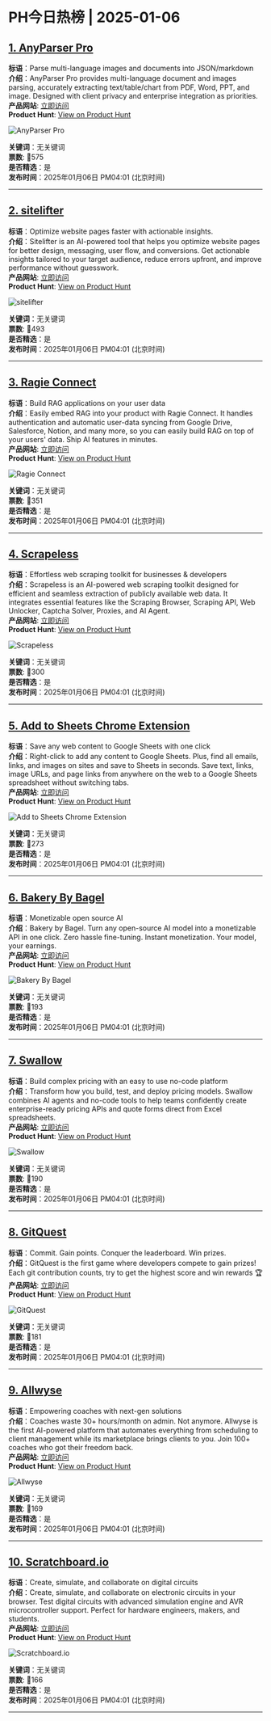 # PH今日热榜 | 2025-01-06

## [1. AnyParser Pro](https://www.producthunt.com/posts/anyparser-pro?utm_campaign=producthunt-api&utm_medium=api-v2&utm_source=Application%3A+linewalker+%28ID%3A+135281%29)  
**标语**：Parse multi-language images and documents into JSON/markdown  
**介绍**：AnyParser Pro provides multi-language document and images parsing, accurately extracting text/table/chart from PDF, Word, PPT, and image. Designed with client privacy and enterprise integration as priorities.  
**产品网站**: [立即访问](https://www.producthunt.com/r/IEKS6V5VHAMMZM?utm_campaign=producthunt-api&utm_medium=api-v2&utm_source=Application%3A+linewalker+%28ID%3A+135281%29)  
**Product Hunt**: [View on Product Hunt](https://www.producthunt.com/posts/anyparser-pro?utm_campaign=producthunt-api&utm_medium=api-v2&utm_source=Application%3A+linewalker+%28ID%3A+135281%29)  

![AnyParser Pro](https://ph-files.imgix.net/34f5dc90-91e1-4df3-9176-b43ebc3a3be8.png?auto=format&fit=crop&frame=1&h=512&w=1024)  

**关键词**：无关键词  
**票数**: 🔺575  
**是否精选**：是  
**发布时间**：2025年01月06日 PM04:01 (北京时间)  

---

## [2. sitelifter](https://www.producthunt.com/posts/sitelifter?utm_campaign=producthunt-api&utm_medium=api-v2&utm_source=Application%3A+linewalker+%28ID%3A+135281%29)  
**标语**：Optimize website pages faster with actionable insights.  
**介绍**：Sitelifter is an AI-powered tool that helps you optimize website pages for better design, messaging, user flow, and conversions. Get actionable insights tailored to your target audience, reduce errors upfront, and improve performance without guesswork.  
**产品网站**: [立即访问](https://www.producthunt.com/r/2MEMI4WJIHCTAB?utm_campaign=producthunt-api&utm_medium=api-v2&utm_source=Application%3A+linewalker+%28ID%3A+135281%29)  
**Product Hunt**: [View on Product Hunt](https://www.producthunt.com/posts/sitelifter?utm_campaign=producthunt-api&utm_medium=api-v2&utm_source=Application%3A+linewalker+%28ID%3A+135281%29)  

![sitelifter](https://ph-files.imgix.net/543c184e-9c39-468c-93fd-55594691657f.png?auto=format&fit=crop&frame=1&h=512&w=1024)  

**关键词**：无关键词  
**票数**: 🔺493  
**是否精选**：是  
**发布时间**：2025年01月06日 PM04:01 (北京时间)  

---

## [3. Ragie Connect](https://www.producthunt.com/posts/ragie-connect?utm_campaign=producthunt-api&utm_medium=api-v2&utm_source=Application%3A+linewalker+%28ID%3A+135281%29)  
**标语**：Build RAG applications on your user data  
**介绍**：Easily embed RAG into your product with Ragie Connect. It handles authentication and automatic user-data syncing from Google Drive, Salesforce, Notion, and many more, so you can easily build RAG on top of your users' data. Ship AI features in minutes.  
**产品网站**: [立即访问](https://www.producthunt.com/r/5YGYPPGO3JP3PP?utm_campaign=producthunt-api&utm_medium=api-v2&utm_source=Application%3A+linewalker+%28ID%3A+135281%29)  
**Product Hunt**: [View on Product Hunt](https://www.producthunt.com/posts/ragie-connect?utm_campaign=producthunt-api&utm_medium=api-v2&utm_source=Application%3A+linewalker+%28ID%3A+135281%29)  

![Ragie Connect](https://ph-files.imgix.net/cc72c8df-bb6b-487c-9fa0-84f2c06d7e20.png?auto=format&fit=crop&frame=1&h=512&w=1024)  

**关键词**：无关键词  
**票数**: 🔺351  
**是否精选**：是  
**发布时间**：2025年01月06日 PM04:01 (北京时间)  

---

## [4. Scrapeless](https://www.producthunt.com/posts/scrapeless?utm_campaign=producthunt-api&utm_medium=api-v2&utm_source=Application%3A+linewalker+%28ID%3A+135281%29)  
**标语**：Effortless web scraping toolkit for businesses & developers  
**介绍**：Scrapeless is an AI-powered web scraping toolkit designed for efficient and seamless extraction of publicly available web data. It integrates essential features like the Scraping Browser, Scraping API, Web Unlocker, Captcha Solver, Proxies, and AI Agent.  
**产品网站**: [立即访问](https://www.producthunt.com/r/MR46HFLJGDQVIU?utm_campaign=producthunt-api&utm_medium=api-v2&utm_source=Application%3A+linewalker+%28ID%3A+135281%29)  
**Product Hunt**: [View on Product Hunt](https://www.producthunt.com/posts/scrapeless?utm_campaign=producthunt-api&utm_medium=api-v2&utm_source=Application%3A+linewalker+%28ID%3A+135281%29)  

![Scrapeless](https://ph-files.imgix.net/d5bf0fcf-f2f7-4162-ba59-e50c8737db14.png?auto=format&fit=crop&frame=1&h=512&w=1024)  

**关键词**：无关键词  
**票数**: 🔺300  
**是否精选**：是  
**发布时间**：2025年01月06日 PM04:01 (北京时间)  

---

## [5. Add to Sheets Chrome Extension](https://www.producthunt.com/posts/add-to-sheets-chrome-extension?utm_campaign=producthunt-api&utm_medium=api-v2&utm_source=Application%3A+linewalker+%28ID%3A+135281%29)  
**标语**：Save any web content to Google Sheets with one click  
**介绍**：Right-click to add any content to Google Sheets. Plus, find all emails, links, and images on sites and save to Sheets in seconds. Save text, links, image URLs, and page links from anywhere on the web to a Google Sheets spreadsheet without switching tabs.  
**产品网站**: [立即访问](https://www.producthunt.com/r/XLCM4JL3X4C4B7?utm_campaign=producthunt-api&utm_medium=api-v2&utm_source=Application%3A+linewalker+%28ID%3A+135281%29)  
**Product Hunt**: [View on Product Hunt](https://www.producthunt.com/posts/add-to-sheets-chrome-extension?utm_campaign=producthunt-api&utm_medium=api-v2&utm_source=Application%3A+linewalker+%28ID%3A+135281%29)  

![Add to Sheets Chrome Extension](https://ph-files.imgix.net/732ee3e9-76a7-4984-93a2-9c525fded5e3.png?auto=format&fit=crop&frame=1&h=512&w=1024)  

**关键词**：无关键词  
**票数**: 🔺273  
**是否精选**：是  
**发布时间**：2025年01月06日 PM04:01 (北京时间)  

---

## [6. Bakery By Bagel](https://www.producthunt.com/posts/bakery-by-bagel?utm_campaign=producthunt-api&utm_medium=api-v2&utm_source=Application%3A+linewalker+%28ID%3A+135281%29)  
**标语**：Monetizable open source AI  
**介绍**：Bakery by Bagel. Turn any open-source AI model into a monetizable API in one click. Zero hassle fine-tuning. Instant monetization. Your model, your earnings.  
**产品网站**: [立即访问](https://www.producthunt.com/r/U2G6DXU4BYQ6EE?utm_campaign=producthunt-api&utm_medium=api-v2&utm_source=Application%3A+linewalker+%28ID%3A+135281%29)  
**Product Hunt**: [View on Product Hunt](https://www.producthunt.com/posts/bakery-by-bagel?utm_campaign=producthunt-api&utm_medium=api-v2&utm_source=Application%3A+linewalker+%28ID%3A+135281%29)  

![Bakery By Bagel](https://ph-files.imgix.net/3318cf8b-a518-4e42-83e2-a53f12a2281b.png?auto=format&fit=crop&frame=1&h=512&w=1024)  

**关键词**：无关键词  
**票数**: 🔺193  
**是否精选**：是  
**发布时间**：2025年01月06日 PM04:01 (北京时间)  

---

## [7. Swallow](https://www.producthunt.com/posts/swallow-2?utm_campaign=producthunt-api&utm_medium=api-v2&utm_source=Application%3A+linewalker+%28ID%3A+135281%29)  
**标语**：Build complex pricing with an easy to use no-code platform  
**介绍**：Transform how you build, test, and deploy pricing models. Swallow combines AI agents and no-code tools to help teams confidently create enterprise-ready pricing APIs and quote forms direct from Excel spreadsheets.  
**产品网站**: [立即访问](https://www.producthunt.com/r/5VCYCWKNJGRZKY?utm_campaign=producthunt-api&utm_medium=api-v2&utm_source=Application%3A+linewalker+%28ID%3A+135281%29)  
**Product Hunt**: [View on Product Hunt](https://www.producthunt.com/posts/swallow-2?utm_campaign=producthunt-api&utm_medium=api-v2&utm_source=Application%3A+linewalker+%28ID%3A+135281%29)  

![Swallow](https://ph-files.imgix.net/010a2df7-8322-42f0-a61f-e1867f3b9ea4.jpeg?auto=format&fit=crop&frame=1&h=512&w=1024)  

**关键词**：无关键词  
**票数**: 🔺190  
**是否精选**：是  
**发布时间**：2025年01月06日 PM04:01 (北京时间)  

---

## [8. GitQuest](https://www.producthunt.com/posts/gitquest?utm_campaign=producthunt-api&utm_medium=api-v2&utm_source=Application%3A+linewalker+%28ID%3A+135281%29)  
**标语**：Commit. Gain points. Conquer the leaderboard. Win prizes.  
**介绍**：GitQuest is the first game where developers compete to gain prizes! Each git contribution counts, try to get the highest score and win rewards 🏆  
**产品网站**: [立即访问](https://www.producthunt.com/r/TPZ5ZCTQEFXJBQ?utm_campaign=producthunt-api&utm_medium=api-v2&utm_source=Application%3A+linewalker+%28ID%3A+135281%29)  
**Product Hunt**: [View on Product Hunt](https://www.producthunt.com/posts/gitquest?utm_campaign=producthunt-api&utm_medium=api-v2&utm_source=Application%3A+linewalker+%28ID%3A+135281%29)  

![GitQuest](https://ph-files.imgix.net/d6105f0f-b175-48a0-9481-0621e93038c7.png?auto=format&fit=crop&frame=1&h=512&w=1024)  

**关键词**：无关键词  
**票数**: 🔺181  
**是否精选**：是  
**发布时间**：2025年01月06日 PM04:01 (北京时间)  

---

## [9. Allwyse](https://www.producthunt.com/posts/allwyse?utm_campaign=producthunt-api&utm_medium=api-v2&utm_source=Application%3A+linewalker+%28ID%3A+135281%29)  
**标语**：Empowering coaches with next-gen solutions  
**介绍**：Coaches waste 30+ hours/month on admin. Not anymore. Allwyse is the first AI-powered platform that automates everything from scheduling to client management while its marketplace brings clients to you. Join 100+ coaches who got their freedom back.  
**产品网站**: [立即访问](https://www.producthunt.com/r/EESPODMN45LG2B?utm_campaign=producthunt-api&utm_medium=api-v2&utm_source=Application%3A+linewalker+%28ID%3A+135281%29)  
**Product Hunt**: [View on Product Hunt](https://www.producthunt.com/posts/allwyse?utm_campaign=producthunt-api&utm_medium=api-v2&utm_source=Application%3A+linewalker+%28ID%3A+135281%29)  

![Allwyse](https://ph-files.imgix.net/07ecbc1c-f88c-4464-9118-75e177005a07.png?auto=format&fit=crop&frame=1&h=512&w=1024)  

**关键词**：无关键词  
**票数**: 🔺169  
**是否精选**：是  
**发布时间**：2025年01月06日 PM04:01 (北京时间)  

---

## [10. Scratchboard.io](https://www.producthunt.com/posts/scratchboard-io?utm_campaign=producthunt-api&utm_medium=api-v2&utm_source=Application%3A+linewalker+%28ID%3A+135281%29)  
**标语**：Create, simulate, and collaborate on digital circuits  
**介绍**：Create, simulate, and collaborate on electronic circuits in your browser. Test digital circuits with advanced simulation engine and AVR microcontroller support. Perfect for hardware engineers, makers, and students.  
**产品网站**: [立即访问](https://www.producthunt.com/r/XBGJZLGGCMRUKS?utm_campaign=producthunt-api&utm_medium=api-v2&utm_source=Application%3A+linewalker+%28ID%3A+135281%29)  
**Product Hunt**: [View on Product Hunt](https://www.producthunt.com/posts/scratchboard-io?utm_campaign=producthunt-api&utm_medium=api-v2&utm_source=Application%3A+linewalker+%28ID%3A+135281%29)  

![Scratchboard.io](https://ph-files.imgix.net/62b71f14-feae-40b4-8e18-3b6ac3debe1d.png?auto=format&fit=crop&frame=1&h=512&w=1024)  

**关键词**：无关键词  
**票数**: 🔺166  
**是否精选**：是  
**发布时间**：2025年01月06日 PM04:01 (北京时间)  

---

